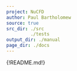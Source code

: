 ```yaml
---
project: NuCFD
author: Paul Bartholomew
source: true
src_dir: ./src
         ./tests
output_dir: ./manual
page_dir: ./docs
---
```


{!README.md!}
